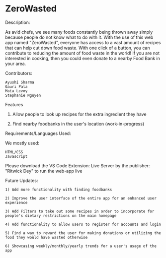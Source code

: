 # ZeroWasted
Description: 

As avid chefs, we see many foods constantly being thrown away simply because people do not know what to do with it. With the use of this web app named "ZeroWasted", everyone has access to a vast amount of recipes that can help cut down food waste. With one click of a button, you can contribute to reducing the amount of food waste in the world! If you are not interested in cooking, then you could even donate to a nearby Food Bank in your area. 

Contributors: 

    Ayushi Sharma
    Gauri Pala
    Maia Levoy
    Stephanie Nguyen

Features

1) Allow people to look up recipes for the extra ingredient they have 

2) Find nearby foodbanks in the user's location (work-in-progress)

Requirements/Languages Used: 

We mostly used:

    HTML/CSS
    Javascript
    

Please download the VS Code Extension: Live Server by the publisher: "Ritwick Dey" to run the web-app live 


Future Updates: 

    1) Add more functionality with finding foodbanks
    
    2) Improve the user interface of the entire app for an enhanced user experience 
    
    3) Add Filters to take out some recipes in order to incorporate for people's dietary restrictions on the main homepage 
    
    4) Add functionality to allow users to register for accounts and login
    
    5) Find a way to reward the user for making donations or utilizing the food they would have wasted otherwise 
    
    6) Showcasing weekly/monthly/yearly trends for a user's usage of the app



